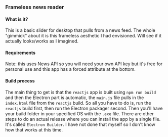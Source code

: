 ### Frameless news reader

#### What is it?
This is a basic slider for desktop that pulls from a news feed. The whole "gimmick" about it is this frameless aesthetic I had envisioned. Will see if it actually looks/works as I imagined.

#### Requirements
Note: this uses News API so you will need your own API key but it's free for personal use and this app has a forced attribute at the bottom.

#### Build process
The main thing to get is that the `reactjs` app is built using `npm run build` and then the Electron part is automatic, the `main.js` file pulls in the `index.html` file from the `reactjs` build. So all you have to do is, run the `reactjs` build first, then run the Electron packager second. Then you'll have your build folder in your specified OS with the `.exe` file. There are other steps to do an actual release where you can install the app by a single file. It's called `Electron Builder`. I have not done that myself so I don't know how that works at this time.